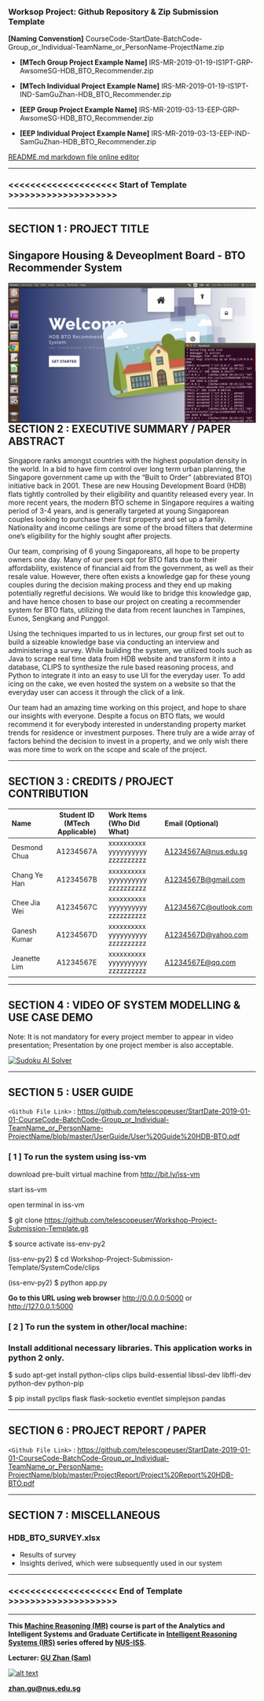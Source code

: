 ﻿### Worksop Project: Github Repository & Zip Submission Template

**[Naming Convenstion]** CourseCode-StartDate-BatchCode-Group_or_Individual-TeamName_or_PersonName-ProjectName.zip

* **[MTech Group Project Example Name]** IRS-MR-2019-01-19-IS1PT-GRP-AwsomeSG-HDB_BTO_Recommender.zip

* **[MTech Individual Project Example Name]** IRS-MR-2019-01-19-IS1PT-IND-SamGuZhan-HDB_BTO_Recommender.zip

* **[EEP Group Project Example Name]** IRS-MR-2019-03-13-EEP-GRP-AwsomeSG-HDB_BTO_Recommender.zip

* **[EEP Individual Project Example Name]** IRS-MR-2019-03-13-EEP-IND-SamGuZhan-HDB_BTO_Recommender.zip

[README.md markdown file online editor](https://pandao.github.io/editor.md/en.html "pandao")

---

### <<<<<<<<<<<<<<<<<<<< Start of Template >>>>>>>>>>>>>>>>>>>>

---

## SECTION 1 : PROJECT TITLE
## Singapore Housing & Deveoplment Board - BTO Recommender System

<img src="SystemCode/clips/static/hdb-bto.png"
     style="float: left; margin-right: 0px;" />

---
## SECTION 2 : EXECUTIVE SUMMARY / PAPER ABSTRACT
Singapore ranks amongst countries with the highest population density in the world. In a bid to have firm control over long term urban planning, the Singapore government came up with the “Built to Order” (abbreviated BTO) initiative back in 2001. These are new Housing Development Board (HDB) flats tightly controlled by their eligibility and quantity released every year. In more recent years, the modern BTO scheme in Singapore requires a waiting period of 3-4 years, and is generally targeted at young Singaporean couples looking to purchase their first property and set up a family. Nationality and income ceilings are some of the broad filters that determine one’s eligibility for the highly sought after projects. 


Our team, comprising of 6 young Singaporeans, all hope to be property owners one day. Many of our peers opt for BTO flats due to their affordability, existence of financial aid from the government, as well as their resale value. However, there often exists a knowledge gap for these young couples during the decision making process and they end up making potentially regretful decisions. We would like to bridge this knowledge gap, and have hence chosen to base our project on creating a recommender system for BTO flats, utilizing the data from recent launches in Tampines, Eunos, Sengkang and Punggol. 


Using the techniques imparted to us in lectures, our group first set out to build a sizeable knowledge base via conducting an interview and administering a survey. While building the system, we utilized tools such as Java to scrape real time data from HDB website and transform it into a database, CLIPS to synthesize the rule based reasoning process, and Python to integrate it into an easy to use UI for the everyday user. To add icing on the cake, we even hosted the system on a website so that the everyday user can access it through the click of a link.


Our team had an amazing time working on this project, and hope to share our insights with everyone. Despite a focus on BTO flats, we would recommend it for everybody interested in understanding property market trends for residence or investment purposes. There truly are a wide array of factors behind the decision to invest in a property, and we only wish there was more time to work on the scope and scale of the project. 

---
## SECTION 3 : CREDITS / PROJECT CONTRIBUTION

| Name  | Student ID (MTech Applicable)  | Work Items (Who Did What) | Email (Optional) |
| :------------ |:---------------:| :-----| :-----|
| Desmond Chua | A1234567A | xxxxxxxxxx yyyyyyyyyy zzzzzzzzzz| A1234567A@nus.edu.sg |
| Chang Ye Han | A1234567B | xxxxxxxxxx yyyyyyyyyy zzzzzzzzzz| A1234567B@gmail.com |
| Chee Jia Wei | A1234567C | xxxxxxxxxx yyyyyyyyyy zzzzzzzzzz| A1234567C@outlook.com |
| Ganesh Kumar | A1234567D | xxxxxxxxxx yyyyyyyyyy zzzzzzzzzz| A1234567D@yahoo.com |
| Jeanette Lim | A1234567E | xxxxxxxxxx yyyyyyyyyy zzzzzzzzzz| A1234567E@qq.com |

---
## SECTION 4 : VIDEO OF SYSTEM MODELLING & USE CASE DEMO

Note: It is not mandatory for every project member to appear in video presentation; Presentation by one project member is also acceptable.

[![Sudoku AI Solver](http://img.youtube.com/vi/-AiYLUjP6o8/0.jpg)](https://youtu.be/-AiYLUjP6o8 "Sudoku AI Solver")

---
## SECTION 5 : USER GUIDE

`<Github File Link>` : <https://github.com/telescopeuser/StartDate-2019-01-01-CourseCode-BatchCode-Group_or_Individual-TeamName_or_PersonName-ProjectName/blob/master/UserGuide/User%20Guide%20HDB-BTO.pdf>

### [ 1 ] To run the system using iss-vm

download pre-built virtual machine from http://bit.ly/iss-vm

start iss-vm

open terminal in iss-vm

$ git clone https://github.com/telescopeuser/Workshop-Project-Submission-Template.git

$ source activate iss-env-py2

(iss-env-py2) $ cd Workshop-Project-Submission-Template/SystemCode/clips

(iss-env-py2) $ python app.py

**Go to this URL using web browser**
http://0.0.0.0:5000 or http://127.0.0.1:5000

### [ 2 ] To run the system in other/local machine:
### Install additional necessary libraries. This application works in python 2 only.

$ sudo apt-get install python-clips clips build-essential libssl-dev libffi-dev python-dev python-pip

$ pip install pyclips flask flask-socketio eventlet simplejson pandas

---
## SECTION 6 : PROJECT REPORT / PAPER

`<Github File Link>` : <https://github.com/telescopeuser/StartDate-2019-01-01-CourseCode-BatchCode-Group_or_Individual-TeamName_or_PersonName-ProjectName/blob/master/ProjectReport/Project%20Report%20HDB-BTO.pdf>

---
## SECTION 7 : MISCELLANEOUS

### HDB_BTO_SURVEY.xlsx
* Results of survey
* Insights derived, which were subsequently used in our system

---

### <<<<<<<<<<<<<<<<<<<< End of Template >>>>>>>>>>>>>>>>>>>>

---

**This [Machine Reasoning (MR)](https://www.iss.nus.edu.sg/executive-education/course/detail/machine-reasoning "Machine Reasoning") course is part of the Analytics and Intelligent Systems and Graduate Certificate in [Intelligent Reasoning Systems (IRS)](https://www.iss.nus.edu.sg/stackable-certificate-programmes/intelligent-systems "Intelligent Reasoning Systems") series offered by [NUS-ISS](https://www.iss.nus.edu.sg "Institute of Systems Science, National University of Singapore").**

**Lecturer: [GU Zhan (Sam)](https://www.iss.nus.edu.sg/about-us/staff/detail/201/GU%20Zhan "GU Zhan (Sam)")**

[![alt text](https://www.iss.nus.edu.sg/images/default-source/About-Us/7.6.1-teaching-staff/sam-website.tmb-.png "Let's check Sam' profile page")](https://www.iss.nus.edu.sg/about-us/staff/detail/201/GU%20Zhan)

**zhan.gu@nus.edu.sg**
